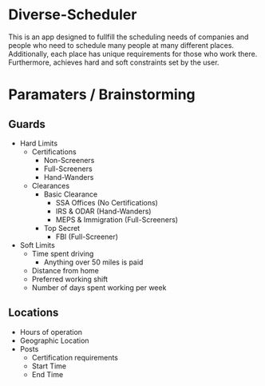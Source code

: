 # Diverse-Scheduler
This is an app designed to fullfill the scheduling needs of companies and people who need to schedule many people at many different places. Additionally, each place has unique requirements for those who work there. Furthermore, achieves hard and soft constraints set by the user.

# Paramaters / Brainstorming

## Guards
+ Hard Limits
  + Certifications
    + Non-Screeners
    + Full-Screeners
    + Hand-Wanders
  + Clearances
    + Basic Clearance
      + SSA Offices (No Certifications)
      + IRS & ODAR (Hand-Wanders)
      + MEPS & Immigration (Full-Screeners)
    + Top Secret
      + FBI (Full-Screener)
+ Soft Limits
  + Time spent driving
    + Anything over 50 miles is paid
  + Distance from home
  + Preferred working shift
  + Number of days spent working per week

## Locations
+ Hours of operation
+ Geographic Location
+ Posts
  + Certification requirements
  + Start Time
  + End Time
    
  
